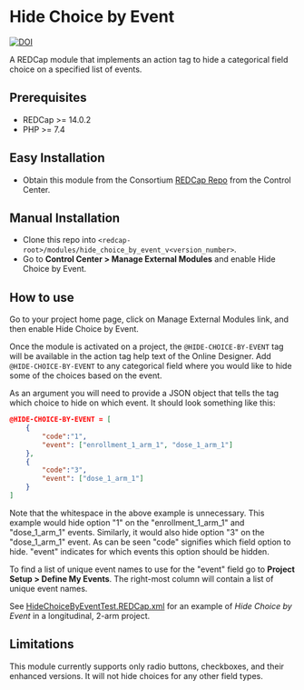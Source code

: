 # Hide Choice by Event

[![DOI](https://zenodo.org/badge/139999906.svg)](https://doi.org/10.5281/zenodo.14004245)

A REDCap module that implements an action tag to hide a categorical field choice on a specified list of events.

## Prerequisites
- REDCap >= 14.0.2
- PHP >= 7.4

## Easy Installation
- Obtain this module from the Consortium [REDCap Repo](https://redcap.vanderbilt.edu/consortium/modules/index.php) from the Control Center.

## Manual Installation
- Clone this repo into `<redcap-root>/modules/hide_choice_by_event_v<version_number>`.
- Go to **Control Center > Manage External Modules** and enable Hide Choice by Event.

## How to use
Go to your project home page, click on Manage External Modules link, and then enable Hide Choice by Event.

Once the module is activated on a project, the `@HIDE-CHOICE-BY-EVENT` tag will be available in the action tag help text of the Online Designer. Add `@HIDE-CHOICE-BY-EVENT` to any categorical field where you would like to hide some of the choices based on the event.

As an argument you will need to provide a JSON object that tells the tag which choice to hide on which event. It should look something like this:
```json
@HIDE-CHOICE-BY-EVENT = [
    {
        "code":"1",
        "event": ["enrollment_1_arm_1", "dose_1_arm_1"]
    },
    {
        "code":"3",
        "event": ["dose_1_arm_1"]
    }
]
```
Note that the whitespace in the above example is unnecessary. This example would hide option "1" on the "enrollment_1_arm_1" and "dose_1_arm_1" events. Similarly, it would also hide option "3" on the  "dose_1_arm_1" event. As can be seen "code" signifies which field option to hide. "event" indicates for which events this option should be hidden.

To find a list of unique event names to use for the "event" field go to **Project Setup > Define My Events**. The right-most column will contain a list of unique event names.

See [HideChoiceByEventTest.REDCap.xml](examples/HideChoiceByEventTest.REDCap.xml) for an example of _Hide Choice by Event_ in a longitudinal, 2-arm project.

## Limitations

This module currently supports only radio buttons, checkboxes, and their enhanced versions. It will not hide choices for any other field types.
